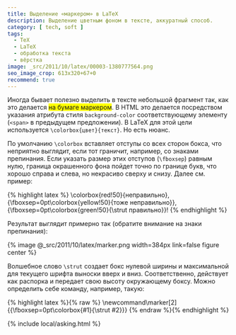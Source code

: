 ```yaml
---
title: Выделение «маркером» в LaTeX
description: Выделение цветным фоном в тексте, аккуратный способ.
category: [ tech, soft ]
tags:
  - TeX
  - LaTeX
  - обработка текста
  - вёрстка
image: _src/2011/10/latex/00003-1380777564.png
seo_image_crop: 613x320+67+0
recommend: true
---
```

Иногда бывает полезно выделить в тексте небольшой фрагмент так, как это делается
<span style="background-color: yellow;">на бумаге маркером</span>. В HTML это делается посредством указания атрибута стиля
`background-color` соответствующему элементу (`<span>` в предыдущем предложении). В LaTeX для этой цели используется
`\colorbox{цвет}{текст}`. Но есть нюанс.

<!--more-->

По умолчанию `\colorbox` вставляет отступы со всех сторон бокса, что неприятно выглядит, если тот граничит, например,
со знаками препинания. Если указать размер этих отступов (`\fboxsep`) равным нулю, граница окрашенного фона пойдет точно
по границе букв, что хорошо справа и слева, но некрасиво сверху и снизу. Далее см. пример:

{% highlight latex %}
\colorbox{red!50}{неправильно}, {\fboxsep=0pt\colorbox{yellow!50}{тоже
неправильно}}, {\fboxsep=0pt\colorbox{green!50}{\strut правильно}}!
{% endhighlight %}

Результат выглядит примерно так (обратите внимание на знаки препинания):

{% image @_src/2011/10/latex/marker.png width=384px link=false figure center %}

Волшебное слово `\strut` создает бокс нулевой ширины и максимальной для текущего шрифта выноски вверх и вниз. Соответственно,
действует как распорка и передает свою высоту окружающему боксу. Можно определить себе команду, например, такую:

{% highlight latex %}{% raw %}
\newcommand\marker[2]{{\fboxsep=0pt\colorbox{#1}{\strut #2}}}
{% endraw %}{% endhighlight %}

{% include local/asking.html %}
